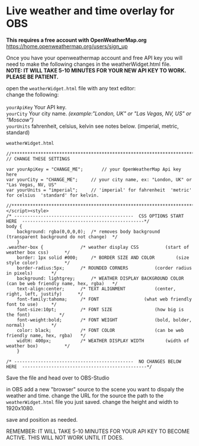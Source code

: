 # Live weather and time overlay for OBS


**This requires a free account with OpenWeatherMap.org**
https://home.openweathermap.org/users/sign_up 
 
 Once you have your openweathermap account and free API key you will need to make the following changes in the weatherWidget.html file.<br>
 <B>NOTE: IT WILL TAKE 5-10 MINUTES FOR YOUR NEW API KEY TO WORK. PLEASE BE PATIENT.</b>
 
 open the ```weatherWidget.html``` file with any text editor:<br>
 change the following:<br><br>
 ```yourApiKey``` Your API key.<br>
 ```yourCity``` Your city name. <i>(example:"London, UK" or "Las Vegas, NV, US" or "Moscow")</i><br>
 ```yourUnits``` fahrenheit, celsius, kelvin see notes below. (imperial, metric, standard)

```
weatherWidget.html

//************************************************************************************************************************
// CHANGE THESE SETTINGS 

var yourApiKey = "CHANGE_ME";		// your OpenWeatherMap Api key here
var yourCity = "CHANGE_ME";		// your city name, ex: "London, UK" or "Las Vegas, NV, US" 
var yourUnits = "imperial";		// 'imperial' for fahrenheit  'metric' for celsius  'standard' for kelvin.

//************************************************************************************************************************
</script><style> 
/* ---------------------------------------------  CSS OPTIONS START HERE  ----------------------------------------------*/
body {
	background: rgba(0,0,0,0);	/* removes body background		(transparent background do not change)	*/
	}
.weather-box {				/* weather display CSS			(start of weather box css)		*/
	border: 1px solid #000;		/* BORDER SIZE AND COLOR		(size style color)			*/
	border-radius:5px;		/* ROUNDED CORNERS			(corder radius in pixels)		*/
	background: lightgrey;		/* WEATHER DISPLAY BACKGROUND COLOR	(can be web friendly name, hex, rgba)	*/
	text-align:center;		/* TEXT ALIGNMENT			(center, right, left, justify)		*/
	font-family:tahoma;		/* FONT					(what web friendly font to use)		*/
	font-size:10pt;			/* FONT SIZE				(how big is the font)			*/
	font-weight:bold;		/* FONT WEIGHT				(bold, bolder, normal)			*/
	color: black;			/* FONT COLOR				(can be web friendly name, hex, rgba)	*/
	widtH: 400px;			/* WEATHER DISPLAY WIDTH		(width of weather box)			*/
	}

/* ---------------------------------------------  NO CHANGES BELOW HERE  -----------------------------------------------*/
```

Save the file and head over to OBS-Studio

in OBS add a new "browser" source to the scene you want to dispaly the weather and time. 
change the URL for the source the path to the ```weatherWidget.html``` file you just saved.
change the height and width to 1920x1080.

save and position as needed.

REMEMBER: IT WILL TAKE 5-10 MINUTES FOR YOUR API KEY TO BECOME ACTIVE. THIS WILL NOT WORK UNTIL IT DOES.

